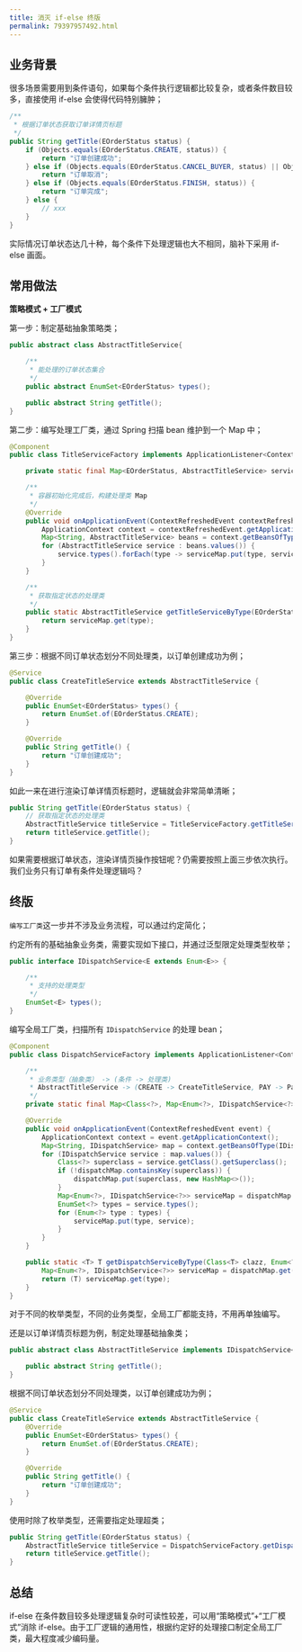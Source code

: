 ```yaml
---
title: 消灭 if-else 终版
permalink: 79397957492.html
---
```


## 业务背景

很多场景需要用到条件语句，如果每个条件执行逻辑都比较复杂，或者条件数目较多，直接使用 if-else 会使得代码特别臃肿；

```java
/**
 * 根据订单状态获取订单详情页标题
 */
public String getTitle(EOrderStatus status) {
    if (Objects.equals(EOrderStatus.CREATE, status)) {
        return "订单创建成功";
    } else if (Objects.equals(EOrderStatus.CANCEL_BUYER, status) || Objects.equals(EOrderStatus.CANCEL_SELLER, status)) {
        return "订单取消";
    } else if (Objects.equals(EOrderStatus.FINISH, status)) {
        return "订单完成";
    } else {
        // xxx
    }
}
```

实际情况订单状态达几十种，每个条件下处理逻辑也大不相同，脑补下采用 if-else 画面。

## 常用做法

**策略模式 + 工厂模式**

第一步：制定基础抽象策略类；

```java
public abstract class AbstractTitleService{

    /**
     * 能处理的订单状态集合
     */
    public abstract EnumSet<EOrderStatus> types();

    public abstract String getTitle();
}
```

第二步：编写处理工厂类，通过 Spring 扫描 bean 维护到一个 Map 中；

```java
@Component
public class TitleServiceFactory implements ApplicationListener<ContextRefreshedEvent> {

    private static final Map<EOrderStatus, AbstractTitleService> serviceMap = new HashMap<>();

    /**
     * 容器初始化完成后，构建处理类 Map
     */
    @Override
    public void onApplicationEvent(ContextRefreshedEvent contextRefreshedEvent) {
        ApplicationContext context = contextRefreshedEvent.getApplicationContext();
        Map<String, AbstractTitleService> beans = context.getBeansOfType(AbstractTitleService.class);
        for (AbstractTitleService service : beans.values()) {
            service.types().forEach(type -> serviceMap.put(type, service));
        }
    }

    /**
     * 获取指定状态的处理类
     */
    public static AbstractTitleService getTitleServiceByType(EOrderStatus type) {
        return serviceMap.get(type);
    }
}
```

第三步：根据不同订单状态划分不同处理类，以订单创建成功为例；

```java
@Service
public class CreateTitleService extends AbstractTitleService {

    @Override
    public EnumSet<EOrderStatus> types() {
        return EnumSet.of(EOrderStatus.CREATE);
    }

    @Override
    public String getTitle() {
        return "订单创建成功";
    }
}
```

如此一来在进行渲染订单详情页标题时，逻辑就会非常简单清晰；

```java
public String getTitle(EOrderStatus status) {
    // 获取指定状态的处理类
    AbstractTitleService titleService = TitleServiceFactory.getTitleServiceByType(status);
    return titleService.getTitle();
}
```

如果需要根据订单状态，渲染详情页操作按钮呢？仍需要按照上面三步依次执行。我们业务只有订单有条件处理逻辑吗？

## 终版

`编写工厂类`这一步并不涉及业务流程，可以通过约定简化；

约定所有的基础抽象业务类，需要实现如下接口，并通过泛型限定处理类型枚举；

```java
public interface IDispatchService<E extends Enum<E>> {

    /**
     * 支持的处理类型
     */
    EnumSet<E> types();
}
```

编写全局工厂类，扫描所有 `IDispatchService` 的处理 bean；

```java
@Component
public class DispatchServiceFactory implements ApplicationListener<ContextRefreshedEvent> {

    /**
     * 业务类型（抽象类） -> (条件 -> 处理类)
     * AbstractTitleService -> (CREATE -> CreateTitleService, PAY -> PayTitleService)
     */
    private static final Map<Class<?>, Map<Enum<?>, IDispatchService<?>>> dispatchMap = new HashMap<>();

    @Override
    public void onApplicationEvent(ContextRefreshedEvent event) {
        ApplicationContext context = event.getApplicationContext();
        Map<String, IDispatchService> map = context.getBeansOfType(IDispatchService.class);
        for (IDispatchService service : map.values()) {
            Class<?> superclass = service.getClass().getSuperclass();
            if (!dispatchMap.containsKey(superclass)) {
                dispatchMap.put(superclass, new HashMap<>());
            }
            Map<Enum<?>, IDispatchService<?>> serviceMap = dispatchMap.get(superclass);
            EnumSet<?> types = service.types();
            for (Enum<?> type : types) {
                serviceMap.put(type, service);
            }
        }
    }

    public static <T> T getDispatchServiceByType(Class<T> clazz, Enum<?> type) {
        Map<Enum<?>, IDispatchService<?>> serviceMap = dispatchMap.get(clazz);
        return (T) serviceMap.get(type);
    }
}
```

对于不同的枚举类型，不同的业务类型，全局工厂都能支持，不用再单独编写。

还是以订单详情页标题为例，制定处理基础抽象类；

```java
public abstract class AbstractTitleService implements IDispatchService<EOrderStatus> {

    public abstract String getTitle();
}
```

根据不同订单状态划分不同处理类，以订单创建成功为例；

```java
@Service
public class CreateTitleService extends AbstractTitleService {
    @Override
    public EnumSet<EOrderStatus> types() {
        return EnumSet.of(EOrderStatus.CREATE);
    }

    @Override
    public String getTitle() {
        return "订单创建成功";
    }
}
```

使用时除了枚举类型，还需要指定处理超类；

```java
public String getTitle(EOrderStatus status) {
    AbstractTitleService titleService = DispatchServiceFactory.getDispatchServiceByType(AbstractTitleService.class, status);
    return titleService.getTitle();
}
```

## 总结

if-else 在条件数目较多处理逻辑复杂时可读性较差，可以用“策略模式”+“工厂模式”消除 if-else。由于工厂逻辑的通用性，根据约定好的处理接口制定全局工厂类，最大程度减少编码量。
